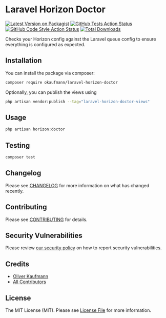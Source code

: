 # Laravel Horizon Doctor

[![Latest Version on Packagist](https://img.shields.io/packagist/v/okaufmann/laravel-horizon-doctor.svg?style=flat-square)](https://packagist.org/packages/okaufmann/laravel-horizon-doctor)
[![GitHub Tests Action Status](https://img.shields.io/github/workflow/status/okaufmann/laravel-horizon-doctor/run-tests?label=tests)](https://github.com/okaufmann/laravel-horizon-doctor/actions?query=workflow%3Arun-tests+branch%3Amain)
[![GitHub Code Style Action Status](https://img.shields.io/github/workflow/status/okaufmann/laravel-horizon-doctor/Fix%20PHP%20code%20style%20issues?label=code%20style)](https://github.com/okaufmann/laravel-horizon-doctor/actions?query=workflow%3A"Fix+PHP+code+style+issues"+branch%3Amain)
[![Total Downloads](https://img.shields.io/packagist/dt/okaufmann/laravel-horizon-doctor.svg?style=flat-square)](https://packagist.org/packages/okaufmann/laravel-horizon-doctor)

Checks your Horizon config against the Laravel queue config to ensure everything is configured as expected.

## Installation

You can install the package via composer:

```bash
composer require okaufmann/laravel-horizon-doctor
```

[//]: # (You can publish the config file with:)

[//]: # ()
[//]: # (```bash)

[//]: # (php artisan vendor:publish --tag="laravel-horizon-doctor-config")

[//]: # (```)

[//]: # (This is the contents of the published config file:)

[//]: # ()
[//]: # (```php)

[//]: # (return [)

[//]: # (];)

[//]: # (```)

Optionally, you can publish the views using

```bash
php artisan vendor:publish --tag="laravel-horizon-doctor-views"
```

## Usage

```bash
php artisan horizon:doctor
```

## Testing

```bash
composer test
```

## Changelog

Please see [CHANGELOG](CHANGELOG.md) for more information on what has changed recently.

## Contributing

Please see [CONTRIBUTING](CONTRIBUTING.md) for details.

## Security Vulnerabilities

Please review [our security policy](../../security/policy) on how to report security vulnerabilities.

## Credits

- [Oliver Kaufmann](https://github.com/okaufmann)
- [All Contributors](../../contributors)

## License

The MIT License (MIT). Please see [License File](LICENSE.md) for more information.
